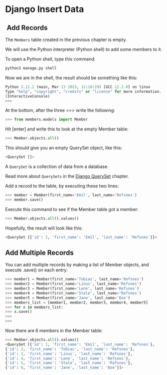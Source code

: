 # Django Insert Data

##  Add Records

The `Members` table created in the previous chapter is empty.

We will use the Python interpreter (Python shell) to add some
members to it.

To open a Python shell, type this command:

```bash
python3 manage.py shell
```

Now we are in the shell, the result should be something like this:

```py
Python 3.11.2 (main, Mar 13 2023, 12:18:29) [GCC 12.2.0] on linux
Type "help", "copyright", "credits" or "license" for more information.
(InteractiveConsole)
>>>
```

At the bottom, after the three >>> write the following:

```py
>>> from members.models import Member
```

Hit [enter] and write this to look at the empty Member table:

```py
>>> Member.objects.all()
```

This should give you an empty QuerySet object, like this:

```py
<QuerySet []>
```

A `QuerySet` is a collection of data from a database.

Read more about `QuerySets` in the [Django QuerySet](https://www.w3schools.com/django/django_queryset.php) chapter.

Add a record to the table, by executing these two lines:

```py
>>> member = Member(first_name='Emil', last_name='Refsnes')
>>> member.save()
```

Execute this command to see if the Member table got a member:

```py
>>> Member.objects.all().values()
```

Hopefully, the result will look like this:

```py
<QuerySet [{'id': 1, 'first_name': 'Emil', 'last_name': 'Refsnes'}]>
```

## Add Multiple Records

You can add multiple records by making a list of Member objects,
and execute .save() on each entry:

```py
>>> member1 = Member(first_name='Tobias', last_name='Refsnes')
>>> member2 = Member(first_name='Linus', last_name='Refsnes')
>>> member3 = Member(first_name='Lene', last_name='Refsnes')
>>> member4 = Member(first_name='Stale', last_name='Refsnes')
>>> member5 = Member(first_name='Jane', last_name='Doe')
>>> members_list = [member1, member2, member3, member4, member5]
>>> for x in members_list:
>>> x.save()
>>> 
>>> 

```

Now there are 6 members in the Member table:

```py
>>> Member.objects.all().values()
<QuerySet [{'id': 1, 'first_name': 'Emil', 'last_name': 'Refsnes'},
{'id': 2, 'first_name': 'Tobias', 'last_name': 'Refsnes'},
{'id': 3, 'first_name': 'Linus', 'last_name': 'Refsnes'},
{'id': 4, 'first_name': 'Lene', 'last_name': 'Refsnes'},
{'id': 5, 'first_name': 'Stale', 'last_name': 'Refsnes'},
{'id': 6, 'first_name': 'Jane', 'last_name': 'Doe'}]>
```
